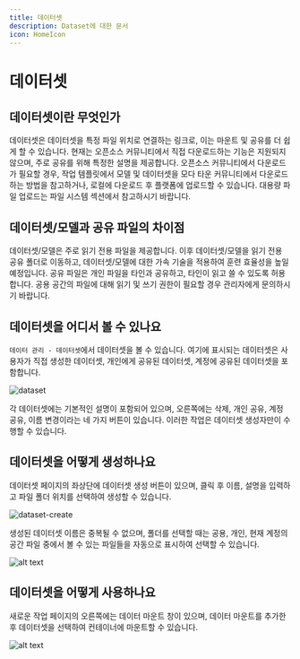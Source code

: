 ```yaml
---
title: 데이터셋
description: Dataset에 대한 문서
icon: HomeIcon
---
```


# 데이터셋

## 데이터셋이란 무엇인가

데이터셋은 데이터셋을 특정 파일 위치로 연결하는 링크로, 이는 마운트 및 공유를 더 쉽게 할 수 있습니다. 현재는 오픈소스 커뮤니티에서 직접 다운로드하는 기능은 지원되지 않으며, 주로 공유를 위해 특정한 설명을 제공합니다. 오픈소스 커뮤니티에서 다운로드가 필요할 경우, 작업 템플릿에서 모델 및 데이터셋을 모다 타운 커뮤니티에서 다운로드하는 방법을 참고하거나, 로컬에 다운로드 후 플랫폼에 업로드할 수 있습니다. 대용량 파일 업로드는 파일 시스템 섹션에서 참고하시기 바랍니다.

## 데이터셋/모델과 공유 파일의 차이점

데이터셋/모델은 주로 읽기 전용 파일을 제공합니다. 이후 데이터셋/모델을 읽기 전용 공유 폴더로 이동하고, 데이터셋/모델에 대한 가속 기술을 적용하여 훈련 효율성을 높일 예정입니다. 공유 파일은 개인 파일을 타인과 공유하고, 타인이 읽고 쓸 수 있도록 허용합니다. 공용 공간의 파일에 대해 읽기 및 쓰기 권한이 필요할 경우 관리자에게 문의하시기 바랍니다.

## 데이터셋을 어디서 볼 수 있나요

`데이터 관리 - 데이터셋`에서 데이터셋을 볼 수 있습니다. 여기에 표시되는 데이터셋은 사용자가 직접 생성한 데이터셋, 개인에게 공유된 데이터셋, 계정에 공유된 데이터셋을 포함합니다.

![dataset](./img/dataset.webp)

각 데이터셋에는 기본적인 설명이 포함되어 있으며, 오른쪽에는 삭제, 개인 공유, 계정 공유, 이름 변경이라는 네 가지 버튼이 있습니다. 이러한 작업은 데이터셋 생성자만이 수행할 수 있습니다.

## 데이터셋을 어떻게 생성하나요

데이터셋 페이지의 좌상단에 데이터셋 생성 버튼이 있으며, 클릭 후 이름, 설명을 입력하고 파일 폴더 위치를 선택하여 생성할 수 있습니다.

![dataset-create](./img/dataset-create.webp)

생성된 데이터셋 이름은 중복될 수 없으며, 폴더를 선택할 때는 공용, 개인, 현재 계정의 공간 파일 중에서 볼 수 있는 파일들을 자동으로 표시하여 선택할 수 있습니다.

![alt text](./img/select-file.webp)

## 데이터셋을 어떻게 사용하나요

새로운 작업 페이지의 오른쪽에는 데이터 마운트 창이 있으며, 데이터 마운트를 추가한 후 데이터셋을 선택하여 컨테이너에 마운트할 수 있습니다.

![alt text](./img/mount.webp)